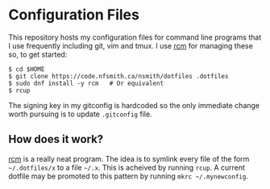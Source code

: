 # Configuration Files

This repository hosts my configuration files for command line programs that I
use frequently including git, vim and tmux. I use
[rcm](https://github.com/thoughtbot/rcm) for managing these so, to get started:

```
$ cd $HOME
$ git clone https://code.nfsmith.ca/nsmith/dotfiles .dotfiles
$ sudo dnf install -y rcm 	# Or equivalent
$ rcup
```

The signing key in my gitconfig is hardcoded so the only immediate change worth
pursuing is to update `.gitconfig` file.

## How does it work?

[rcm](https://github.com/thoughtbot/rcm) is a really neat program. The idea is
to symlink every file of the form `~/.dotfiles/x` to a file `~/.x`. This is
acheived by running `rcup`. A current dotfile may be promoted to this pattern
by running `mkrc ~/.mynewconfig`.
